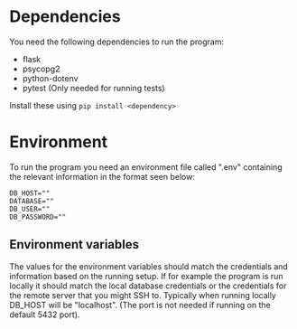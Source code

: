 # Dependencies

You need the following dependencies to run the program: 
- flask
- psycopg2
- python-dotenv
- pytest (Only needed for running tests)

Install these using `pip install <dependency>`

# Environment
To run the program you need an environment file called ".env" containing the relevant information in the format seen below:
```
DB_HOST=""
DATABASE=""
DB_USER=""
DB_PASSWORD=""
```

## Environment variables
The values for the environment variables should match the credentials and information based on the running setup. 
If for example the program is run locally it should match the local database credentials or the credentials for the remote server that you might SSH to.
Typically when running locally DB_HOST will be "localhost". (The port is not needed if running on the default 5432 port).